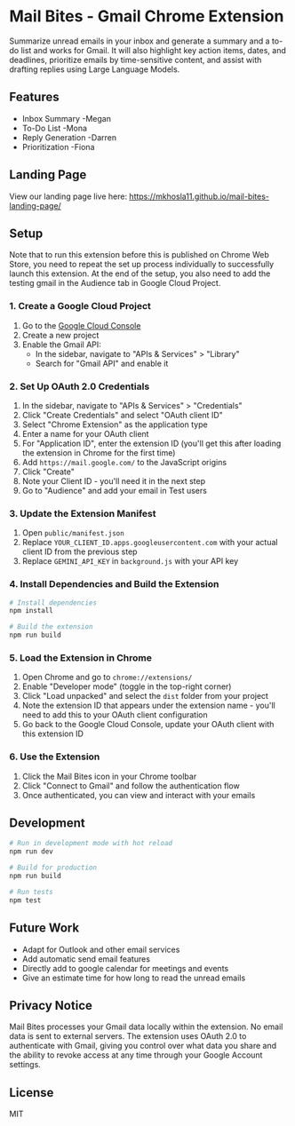# Mail Bites - Gmail Chrome Extension

Summarize unread emails in your inbox and generate a summary and a to-do list and works for Gmail. It will also highlight key action items, dates, and deadlines, prioritize emails by time-sensitive content, and assist with drafting replies using Large Language Models.

## Features

- Inbox Summary -Megan
- To-Do List -Mona
- Reply Generation -Darren
- Prioritization -Fiona

## Landing Page

View our landing page live here: https://mkhosla11.github.io/mail-bites-landing-page/

## Setup
Note that to run this extension before this is published on Chrome Web Store, you need to repeat the set up process individually to successfully launch this extension. At the end of the setup, you also need to add the testing gmail in the Audience tab in Google Cloud Project.

### 1. Create a Google Cloud Project

1. Go to the [Google Cloud Console](https://console.cloud.google.com/)
2. Create a new project
3. Enable the Gmail API:
   - In the sidebar, navigate to "APIs & Services" > "Library"
   - Search for "Gmail API" and enable it

### 2. Set Up OAuth 2.0 Credentials

1. In the sidebar, navigate to "APIs & Services" > "Credentials"
2. Click "Create Credentials" and select "OAuth client ID"
3. Select "Chrome Extension" as the application type
4. Enter a name for your OAuth client
5. For "Application ID", enter the extension ID (you'll get this after loading the extension in Chrome for the first time)
6. Add `https://mail.google.com/` to the JavaScript origins
7. Click "Create"
8. Note your Client ID - you'll need it in the next step
9. Go to "Audience" and add your email in Test users

### 3. Update the Extension Manifest

1. Open `public/manifest.json`
2. Replace `YOUR_CLIENT_ID.apps.googleusercontent.com` with your actual client ID from the previous step
3. Replace `GEMINI_API_KEY` in `background.js` with your API key

### 4. Install Dependencies and Build the Extension

```bash
# Install dependencies
npm install

# Build the extension
npm run build
```

### 5. Load the Extension in Chrome

1. Open Chrome and go to `chrome://extensions/`
2. Enable "Developer mode" (toggle in the top-right corner)
3. Click "Load unpacked" and select the `dist` folder from your project
4. Note the extension ID that appears under the extension name - you'll need to add this to your OAuth client configuration
5. Go back to the Google Cloud Console, update your OAuth client with this extension ID

### 6. Use the Extension

1. Click the Mail Bites icon in your Chrome toolbar
2. Click "Connect to Gmail" and follow the authentication flow
3. Once authenticated, you can view and interact with your emails

## Development

```bash
# Run in development mode with hot reload
npm run dev

# Build for production
npm run build

# Run tests
npm test
```

## Future Work
- Adapt for Outlook and other email services
- Add automatic send email features
- Directly add to google calendar for meetings and events
- Give an estimate time for how long to read the unread emails
## Privacy Notice

Mail Bites processes your Gmail data locally within the extension. No email data is sent to external servers. The extension uses OAuth 2.0 to authenticate with Gmail, giving you control over what data you share and the ability to revoke access at any time through your Google Account settings.



## License

MIT
